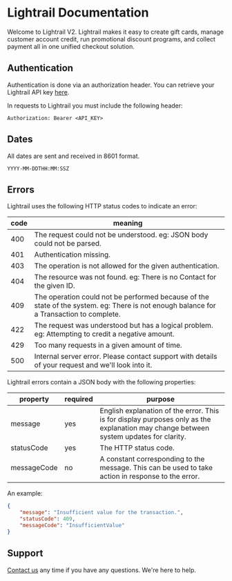# Lightrail Documentation

Welcome to Lightrail V2. Lightrail makes it easy to create gift cards, manage customer account credit, run promotional discount programs, and collect payment all in one unified checkout solution.

## Authentication
Authentication is done via an authorization header. You can retrieve your Lightrail API key [here](https://www.lightrail.com).

In requests to Lightrail you must include the following header:
```
Authorization: Bearer <API_KEY>
```

## Dates

All dates are sent and received in 8601 format.

```text
YYYY-MM-DDTHH:MM:SSZ
```

## Errors

Lightrail uses the following HTTP status codes to indicate an error:

| code | meaning |
|------|---------|
| 400  | The request could not be understood.  eg: JSON body could not be parsed. |
| 401  | Authentication missing. |
| 403  | The operation is not allowed for the given authentication. |
| 404  | The resource was not found.  eg: There is no Contact for the given ID. |
| 409  | The operation could not be performed because of the state of the system.  eg: There is not enough balance for a Transaction to complete. |
| 422  | The request was understood but has a logical problem.  eg: Attempting to credit a negative amount. |
| 429  | Too many requests in a given amount of time. |
| 500  | Internal server error.  Please contact support with details of your request and we'll look into it. |

Lightrail errors contain a JSON body with the following properties:

| property    | required | purpose |
|-------------|----------|---------|
| message     | yes      | English explanation of the error.  This is for display purposes only as the explanation may change between system updates for clarity. |
| statusCode  | yes      | The HTTP status code. |
| messageCode | no       | A constant corresponding to the message.  This can be used to take action in response to the error. |

An example:

```json
{
    "message": "Insufficient value for the transaction.",
    "statusCode": 409,
    "messageCode": "InsufficientValue"
}
```

## Support
[Contact us](mailto:hello@lightrail.com) any time if you have any questions.  We're here to help.
